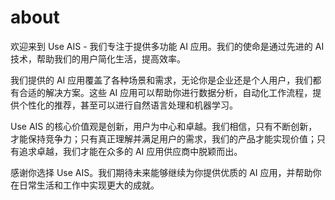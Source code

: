 # about

欢迎来到 Use AIS - 我们专注于提供多功能 AI 应用。我们的使命是通过先进的 AI 技术，帮助我们的用户简化生活，提高效率。

我们提供的 AI 应用覆盖了各种场景和需求，无论你是企业还是个人用户，我们都有合适的解决方案。这些 AI 应用可以帮助你进行数据分析，自动化工作流程，提供个性化的推荐，甚至可以进行自然语言处理和机器学习。

Use AIS 的核心价值观是创新，用户为中心和卓越。我们相信，只有不断创新，才能保持竞争力；只有真正理解并满足用户的需求，我们的产品才能实现价值；只有追求卓越，我们才能在众多的 AI 应用供应商中脱颖而出。

感谢你选择 Use AIS。我们期待未来能够继续为你提供优质的 AI 应用，并帮助你在日常生活和工作中实现更大的成就。
